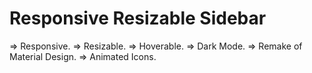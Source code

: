 # Responsive Resizable Sidebar
=> Responsive.
=> Resizable.
=> Hoverable. 
=> Dark Mode. 
=> Remake of Material Design.
=> Animated Icons.
